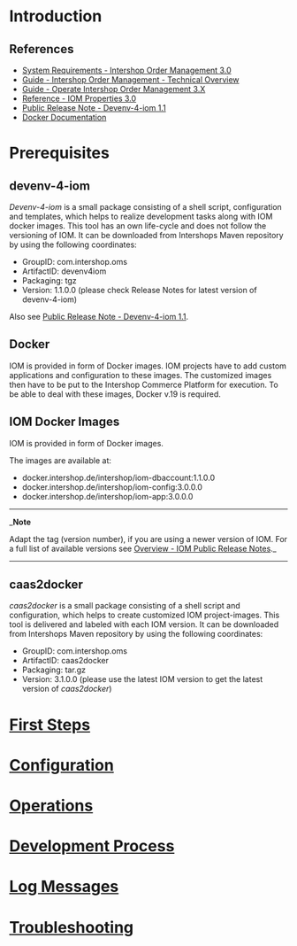 
# Introduction
## References

* [System Requirements - Intershop Order Management 3.0](https://intershop.atlassian.net/wiki/spaces/ENFDEVDOC/pages/1905692100/System+Requirements+-+Intershop+Order+Management+3.0)
* [Guide - Intershop Order Management - Technical Overview](https://intershop.atlassian.net/wiki/spaces/ENFDEVDOC/pages/1873530656)
* [Guide - Operate Intershop Order Management 3.X](https://intershop.atlassian.net/wiki/spaces/ENFDEVDOC/pages/1911932456/Guide+-+Operate+Intershop+Order+Management+3.X)
* [Reference - IOM Properties 3.0](https://intershop.atlassian.net/wiki/spaces/ENFDEVDOC/pages/1911940069/Reference+-+IOM+Properties+3.0)
* [Public Release Note - Devenv-4-iom 1.1](https://intershop.atlassian.net/wiki/spaces/ENFDEVDOC/pages/1922241153/Public+Release+Note+-+Devenv-4-iom+1.1)
* [Docker Documentation](https://docs.docker.com/)

# Prerequisites
## devenv-4-iom

_Devenv-4-iom_ is a small package consisting of a shell script, configuration and templates, which helps to realize development tasks along with IOM docker images. This tool has an own life-cycle and does not follow the versioning of IOM. It can be downloaded from Intershops Maven repository by using the following coordinates:

* GroupID: com.intershop.oms
* ArtifactID: devenv4iom
* Packaging: tgz
* Version: 1.1.0.0 (please check Release Notes for latest version of devenv-4-iom)

Also see [Public Release Note - Devenv-4-iom 1.1](https://intershop.atlassian.net/wiki/spaces/ENFDEVDOC/pages/1922241153/Public+Release+Note+-+Devenv-4-iom+1.1).

## Docker

IOM is provided in form of Docker images. IOM projects have to add custom applications and configuration to these images. The customized images then have to be put to the Intershop Commerce Platform for execution. To be able to deal with these images, Docker v.19 is required.

## IOM Docker Images

IOM is provided in form of Docker images.

The images are available at:

* docker.intershop.de/intershop/iom-dbaccount:1.1.0.0
* docker.intershop.de/intershop/iom-config:3.0.0.0
* docker.intershop.de/intershop/iom-app:3.0.0.0

- - -
_**Note**

Adapt the tag (version number), if you are using a newer version of IOM. For a full list of available versions see [Overview - IOM Public Release Notes](https://intershop.atlassian.net/wiki/spaces/ENFDEVDOC/pages/1828422913/Overview+-+IOM+Public+Release+Notes)._
- - -

## caas2docker

_caas2docker_ is a small package consisting of a shell script and configuration, which helps to create customized IOM project-images. This tool is delivered and labeled with each IOM version. It can be downloaded from Intershops Maven repository by using the following coordinates:

* GroupID: com.intershop.oms
* ArtifactID: caas2docker
* Packaging: tar.gz
* Version: 3.1.0.0 (please use the latest IOM version to get the latest version of _caas2docker_)

# [First Steps](01_first_steps.md)

# [Configuration](02_configuration.md)

# [Operations](03_operations.md)

# [Development Process](04_development_process.md)

# [Log Messages](05_log_messages.md)

# [Troubleshooting](06_troubleshooting.md)

